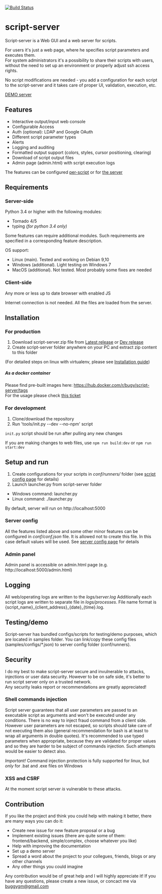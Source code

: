 [![Build Status](https://travis-ci.org/bugy/script-server.svg?branch=master)](https://travis-ci.org/bugy/script-server)

# script-server
Script-server is a Web GUI and a web server for scripts.  

For users it's just a web page, where he specifies script parameters and executes them.  
For system administrators it's a possibility to share their scripts with users, without the need to set up an environment or properly adjust ssh access rights.  

No script modifications are needed - you add a configuration for each script to the script-server and it takes care of proper UI, validation, execution, etc.  


[DEMO server](https://script-server.org)

## Features
- Interactive output/input web console
- Configurable Access
- Auth (optional): LDAP and Google OAuth
- Different script parameter types
- Alerts
- Logging and auditing
- Formatted output support (colors, styles, cursor positioning, clearing)
- Download of script output files
- Admin page (admin.html) with script execution logs

The features can be configured [per-script](https://github.com/bugy/script-server/wiki/Script-config) or for [the server](https://github.com/bugy/script-server/wiki/Server-configuration)

## Requirements
### Server-side
Python 3.4 or higher with the following modules:
* Tornado 4/5
* typing *(for python 3.4 only)*

Some features can require additional modules. Such requirements are specified in a corresponding feature description.

OS support:
- Linux (main). Tested and working on Debian 9,10
- Windows (additional). Light testing on Windows 7
- MacOS (additional). Not tested. Most probably some fixes are needed

### Client-side
Any more or less up to date browser with enabled JS

Internet connection is not needed. All the files are loaded from the server.

## Installation
### For production
1. Download script-server.zip file from [Latest release](https://github.com/bugy/script-server/releases/latest) or [Dev release](https://github.com/bugy/script-server/releases/tag/dev)
2. Create script-server folder anywhere on your PC and extract zip content to this folder

(For detailed steps on linux with virtualenv, please see [Installation guide](https://github.com/bugy/script-server/wiki/Installing-on-virtualenv-(linux)))

##### As a docker container
Please find pre-built images here: https://hub.docker.com/r/bugy/script-server/tags  
For the usage please check [this ticket](https://github.com/bugy/script-server/issues/171#issuecomment-461620836)

### For development
1. Clone/download the repository
2. Run 'tools/init.py --dev --no-npm' script

`init.py` script should be run after pulling any new changes

If you are making changes to web files, use `npm run build:dev` or `npm run start:dev`

## Setup and run
1. Create configurations for your scripts in *conf/runners/* folder (see [script config page](https://github.com/bugy/script-server/wiki/Script-config) for details)
2. Launch launcher.py from script-server folder
  * Windows command: launcher.py
  * Linux command: ./launcher.py

By default, server will run on http://localhost:5000

### Server config
All the features listed above and some other minor features can be configured in *conf/conf.json* file. 
It is allowed not to create this file. In this case default values will be used.
See [server config page](https://github.com/bugy/script-server/wiki/Server-configuration) for details

### Admin panel
Admin panel is accessible on admin.html page (e.g. http://localhost:5000/admin.html)

## Logging
All web/operating logs are written to the *logs/server.log*
Additionally each script logs are written to separate file in *logs/processes*. File name format is {script\_name}\_{client\_address}\_{date}\_{time}.log. 

## Testing/demo
Script-server has bundled configs/scripts for testing/demo purposes, which are located in samples folder. You can link/copy these config files (samples/configs/\*.json) to server config folder (conf/runners).

## Security
I do my best to make script-server secure and invulnerable to attacks, injections or user data security. However to be on safe side, it's better to run script server only on a trusted network.  
Any security leaks report or recommendations are greatly appreciated!
### Shell commands injection
Script server guarantees that all user parameters are passed to an executable script as arguments and won't be executed under any conditions. There is no way to inject fraud command from a client side.
However user parameters are not escaped, so scripts should take care of not executing them also (general recommendation for bash is at least to wrap all arguments in double quotes).
It's recommended to use typed parameters when 	appropriate, because they are validated for proper values and so they are harder to be subject of commands injection. Such attempts would be easier to detect also.

_Important!_ Command injection protection is fully supported for linux, but _only_ for .bat and .exe files on Windows

### XSS and CSRF
At the moment script server _is_ vulnerable to these attacks.

## Contribution
If you like the project and think you could help with making it better, there are many ways you can do it:
- Create new issue for new feature proposal or a bug
- Implement existing issues (there are quite some of them: frontend/backend, simple/complex, choose whatever you like)
- Help with improving the documentation
- Set up a demo server
- Spread a word about the project to your collegues, friends, blogs or any other channels
- Any other things you could imagine

Any contribution would be of great help and I will highly appreciate it! 
If you have any questions, please create a new issue, or concact me via buggygm@gmail.com
